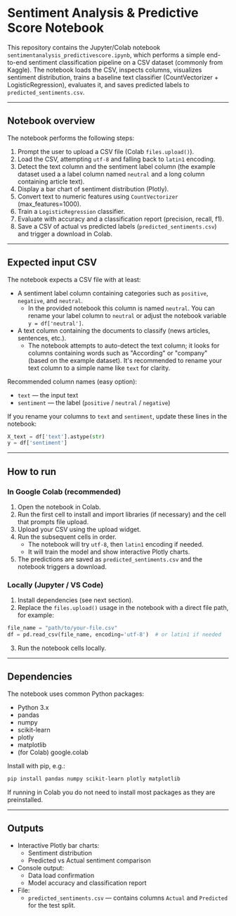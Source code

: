 # Sentiment Analysis & Predictive Score Notebook
 
This repository contains the Jupyter/Colab notebook `sentimentanalysis_predictivescore.ipynb`, which performs a simple end-to-end sentiment classification pipeline on a CSV dataset (commonly from Kaggle). The notebook loads the CSV, inspects columns, visualizes sentiment distribution, trains a baseline text classifier (CountVectorizer + LogisticRegression), evaluates it, and saves predicted labels to `predicted_sentiments.csv`.
 
---
 
## Notebook overview
 
The notebook performs the following steps:
 
1. Prompt the user to upload a CSV file (Colab `files.upload()`).
2. Load the CSV, attempting `utf-8` and falling back to `latin1` encoding.
3. Detect the text column and the sentiment label column (the example dataset used a a label column named `neutral` and a long column containing article text).
4. Display a bar chart of sentiment distribution (Plotly).
5. Convert text to numeric features using `CountVectorizer` (max_features=1000).
6. Train a `LogisticRegression` classifier.
7. Evaluate with accuracy and a classification report (precision, recall, f1).
8. Save a CSV of actual vs predicted labels (`predicted_sentiments.csv`) and trigger a download in Colab.
 
---
 
## Expected input CSV
 
The notebook expects a CSV file with at least:
- A sentiment label column containing categories such as `positive`, `negative`, and `neutral`.
  - In the provided notebook this column is named `neutral`. You can rename your label column to `neutral` or adjust the notebook variable `y = df['neutral']`.
- A text column containing the documents to classify (news articles, sentences, etc.).
  - The notebook attempts to auto-detect the text column; it looks for columns containing words such as "According" or "company" (based on the example dataset). It's recommended to rename your text column to a simple name like `text` for clarity.
 
Recommended column names (easy option):
- `text` — the input text
- `sentiment` — the label (`positive` / `neutral` / `negative`)
 
If you rename your columns to `text` and `sentiment`, update these lines in the notebook:
```python
X_text = df['text'].astype(str)
y = df['sentiment']
```
 
---
 
## How to run
 
### In Google Colab (recommended)
1. Open the notebook in Colab.
2. Run the first cell to install and import libraries (if necessary) and the cell that prompts file upload.
3. Upload your CSV using the upload widget.
4. Run the subsequent cells in order.
   - The notebook will try `utf-8`, then `latin1` encoding if needed.
   - It will train the model and show interactive Plotly charts.
5. The predictions are saved as `predicted_sentiments.csv` and the notebook triggers a download.
 
### Locally (Jupyter / VS Code)
1. Install dependencies (see next section).
2. Replace the `files.upload()` usage in the notebook with a direct file path, for example:
```python
file_name = "path/to/your-file.csv"
df = pd.read_csv(file_name, encoding='utf-8')  # or latin1 if needed
```
3. Run the notebook cells locally.
 
---
 
## Dependencies
 
The notebook uses common Python packages:
 
- Python 3.x
- pandas
- numpy
- scikit-learn
- plotly
- matplotlib
- (for Colab) google.colab
 
Install with pip, e.g.:
```bash
pip install pandas numpy scikit-learn plotly matplotlib
```
 
If running in Colab you do not need to install most packages as they are preinstalled.
 
---
 
## Outputs
 
- Interactive Plotly bar charts:
  - Sentiment distribution
  - Predicted vs Actual sentiment comparison
- Console output:
  - Data load confirmation
  - Model accuracy and classification report
- File:
  - `predicted_sentiments.csv` — contains columns `Actual` and `Predicted` for the test split.
